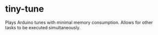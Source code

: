 # tiny-tune
Plays Arduino tunes with minimal memory consumption. Allows for other tasks to be executed simultaneously.
